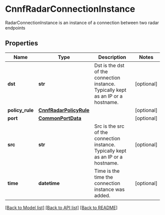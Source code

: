 # CnnfRadarConnectionInstance

RadarConnectionInstance is an instance of a connection between two radar endpoints

## Properties
Name | Type | Description | Notes
------------ | ------------- | ------------- | -------------
**dst** | **str** | Dst is the dst of the connection instance. Typically kept as an IP or a hostname.  | [optional] 
**policy_rule** | [**CnnfRadarPolicyRule**](CnnfRadarPolicyRule.md) |  | [optional] 
**port** | [**CommonPortData**](CommonPortData.md) |  | [optional] 
**src** | **str** | Src is the src of the connection instance. Typically kept as an IP or a hostname.  | [optional] 
**time** | **datetime** | Time is the time the connection instance was added.  | [optional] 

[[Back to Model list]](../README.md#documentation-for-models) [[Back to API list]](../README.md#documentation-for-api-endpoints) [[Back to README]](../README.md)


